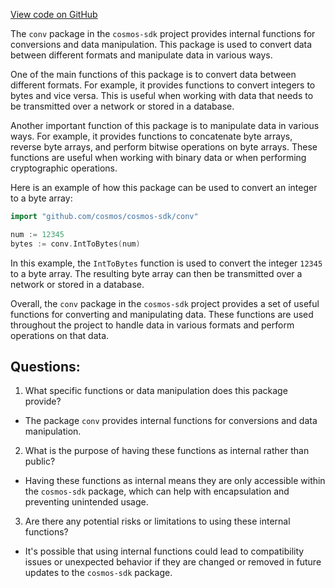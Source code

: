 [View code on GitHub](https://github.com/cosmos/cosmos-sdk/blob/main/x/nft/internal/conv/doc.go)

The `conv` package in the `cosmos-sdk` project provides internal functions for conversions and data manipulation. This package is used to convert data between different formats and manipulate data in various ways. 

One of the main functions of this package is to convert data between different formats. For example, it provides functions to convert integers to bytes and vice versa. This is useful when working with data that needs to be transmitted over a network or stored in a database. 

Another important function of this package is to manipulate data in various ways. For example, it provides functions to concatenate byte arrays, reverse byte arrays, and perform bitwise operations on byte arrays. These functions are useful when working with binary data or when performing cryptographic operations. 

Here is an example of how this package can be used to convert an integer to a byte array:

```go
import "github.com/cosmos/cosmos-sdk/conv"

num := 12345
bytes := conv.IntToBytes(num)
```

In this example, the `IntToBytes` function is used to convert the integer `12345` to a byte array. The resulting byte array can then be transmitted over a network or stored in a database. 

Overall, the `conv` package in the `cosmos-sdk` project provides a set of useful functions for converting and manipulating data. These functions are used throughout the project to handle data in various formats and perform operations on that data.
## Questions: 
 1. What specific functions or data manipulation does this package provide?
- The package `conv` provides internal functions for conversions and data manipulation.

2. What is the purpose of having these functions as internal rather than public?
- Having these functions as internal means they are only accessible within the `cosmos-sdk` package, which can help with encapsulation and preventing unintended usage.

3. Are there any potential risks or limitations to using these internal functions?
- It's possible that using internal functions could lead to compatibility issues or unexpected behavior if they are changed or removed in future updates to the `cosmos-sdk` package.